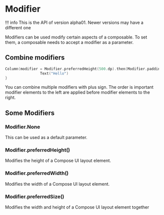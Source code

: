 # Modifier

!!! info
    This is the API of version alpha01. Newer versions may have a different one

Modifiers can be used modify certain aspects of a composable.
To set them, a composable needs to accept a modifier as a parameter.

## Combine modifiers    
```kotlin
Column(modifier = Modifier.preferredHeight(500.dp).then(Modifier.padding(100.dp))) {
                Text("Hello")
}
```
You can combine multiple modifiers with plus sign.
The order is important modifier elements to the left are applied before modifier elements to the right.

## Some Modifiers
### Modifier.None
This can be used as a default parameter.

### Modifier.preferredHeight()
Modifies the height of a Compose UI layout element.

### Modifier.preferredWidth()
Modifies the width of a Compose UI layout element.

###  Modifier.preferredSize()
Modifies the width and height of a Compose UI layout element together
